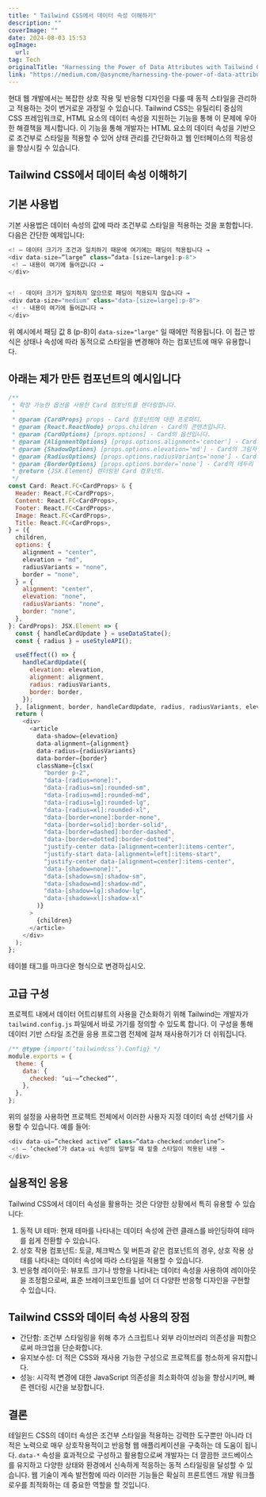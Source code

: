 ```yaml
---
title: " Tailwind CSS에서 데이터 속성 이해하기"
description: ""
coverImage: ""
date: 2024-08-03 15:53
ogImage: 
  url: 
tag: Tech
originalTitle: "Harnessing the Power of Data Attributes with Tailwind CSS"
link: "https://medium.com/@asyncme/harnessing-the-power-of-data-attributes-with-tailwind-css-f2b01e07cc12"
---
```




현대 웹 개발에서는 복잡한 상호 작용 및 반응형 디자인을 다룰 때 동적 스타일을 관리하고 적용하는 것이 번거로운 과정일 수 있습니다. Tailwind CSS는 유틸리티 중심의 CSS 프레임워크로, HTML 요소의 데이터 속성을 지원하는 기능을 통해 이 문제에 우아한 해결책을 제시합니다. 이 기능을 통해 개발자는 HTML 요소의 데이터 속성을 기반으로 조건부로 스타일을 적용할 수 있어 상태 관리를 간단화하고 웹 인터페이스의 적응성을 향상시킬 수 있습니다.

## Tailwind CSS에서 데이터 속성 이해하기

## 기본 사용법

기본 사용법은 데이터 속성의 값에 따라 조건부로 스타일을 적용하는 것을 포함합니다. 다음은 간단한 예제입니다:

<div class="content-ad"></div>

```js
<! — 데이터 크기가 조건과 일치하기 때문에 여기에는 패딩이 적용됩니다 →
<div data-size=”large” class=”data-[size=large]:p-8">
 <! — 내용이 여기에 들어갑니다 →
</div>


<! - 데이터 크기가 일치하지 않으므로 패딩이 적용되지 않습니다 →
<div data-size="medium" class="data-[size=large]:p-8">
 <! - 내용이 여기에 들어갑니다 →
</div>
```

위 예시에서 패딩 값 8 (p-8)이 `data-size="large"` 일 때에만 적용됩니다. 이 접근 방식은 상태나 속성에 따라 동적으로 스타일을 변경해야 하는 컴포넌트에 매우 유용합니다.

## 아래는 제가 만든 컴포넌트의 예시입니다

```js
/**
 * 확장 가능한 옵션을 사용한 Card 컴포넌트를 렌더링합니다.
 *
 * @param {CardProps} props - Card 컴포넌트에 대한 프로퍼티.
 * @param {React.ReactNode} props.children - Card의 콘텐츠입니다.
 * @param {CardOptions} [props.options] - Card의 옵션입니다.
 * @param {AlignmentOptions} [props.options.alignment='center'] - Card의 정렬 방식입니다.
 * @param {ShadowOptions} [props.options.elevation='md'] - Card의 그림자 정도입니다.
 * @param {RadiusOptions} [props.options.radiusVariants='none'] - Card의 모서리 밸런트입니다.
 * @param {BorderOptions} [props.options.border='none'] - Card의 테두리 밸런트입니다.
 * @return {JSX.Element} 렌더링된 Card 컴포넌트.
 */
const Card: React.FC<CardProps> & {
  Header: React.FC<CardProps>,
  Content: React.FC<CardProps>,
  Footer: React.FC<CardProps>,
  Image: React.FC<CardProps>,
  Title: React.FC<CardProps>,
} = ({
  children,
  options: {
    alignment = "center",
    elevation = "md",
    radiusVariants = "none",
    border = "none",
  } = {
    alignment: "center",
    elevation: "none",
    radiusVariants: "none",
    border: "none",
  },
}: CardProps): JSX.Element => {
  const { handleCardUpdate } = useDataState();
  const { radius } = useStyleAPI();

  useEffect(() => {
    handleCardUpdate({
      elevation: elevation,
      alignment: alignment,
      radius: radiusVariants,
      border: border,
    });
  }, [alignment, border, handleCardUpdate, radius, radiusVariants, elevation]);
  return (
    <div>
      <article
        data-shadow={elevation}
        data-alignment={alignment}
        data-radius={radiusVariants}
        data-border={border}
        className={clsx(
          "border p-2",
          "data-[radius=none]:",
          "data-[radius=sm]:rounded-sm",
          "data-[radius=md]:rounded-md",
          "data-[radius=lg]:rounded-lg",
          "data-[radius=xl]:rounded-xl",
          "data-[border=none]:border-none",
          "data-[border=solid]:border-solid",
          "data-[border=dashed]:border-dashed",
          "data-[border=dotted]:border-dotted",
          "justify-center data-[alignment=center]:items-center",
          "justify-start data-[alignment=left]:items-start",
          "justify-center data-[alignment=center]:items-center",
          "data-[shadow=none]:",
          "data-[shadow=sm]:shadow-sm",
          "data-[shadow=md]:shadow-md",
          "data-[shadow=lg]:shadow-lg",
          "data-[shadow=xl]:shadow-xl"
        )}
      >
        {children}
      </article>
    </div>
  );
};
```

<div class="content-ad"></div>

테이블 태그를 마크다운 형식으로 변경하십시오.

## 고급 구성

프로젝트 내에서 데이터 어트리뷰트의 사용을 간소화하기 위해 Tailwind는 개발자가 `tailwind.config.js` 파일에서 바로 가기를 정의할 수 있도록 합니다. 이 구성을 통해 데이터 기반 스타일 조건을 응용 프로그램 전체에 걸쳐 재사용하기가 더 쉬워집니다.

```js
/** @type {import(‘tailwindcss’).Config} */
module.exports = {
  theme: {
    data: {
      checked: ‘ui~=”checked”’,
    },
  },
};
```

<div class="content-ad"></div>

위의 설정을 사용하면 프로젝트 전체에서 이러한 사용자 지정 데이터 속성 선택기를 사용할 수 있습니다. 예를 들어:

```js
<div data-ui=”checked active” class=”data-checked:underline”>
 <! — ‘checked’가 data-ui 속성의 일부일 때 밑줄 스타일이 적용된 내용 →
</div>
```

## 실용적인 응용

Tailwind CSS에서 데이터 속성을 활용하는 것은 다양한 상황에서 특히 유용할 수 있습니다:

<div class="content-ad"></div>

1. 동적 UI 테마: 현재 테마를 나타내는 데이터 속성에 관련 클래스를 바인딩하여 테마를 쉽게 전환할 수 있습니다.
2. 상호 작용 컴포넌트: 토글, 체크박스 및 버튼과 같은 컴포넌트의 경우, 상호 작용 상태를 나타내는 데이터 속성에 따라 스타일을 적용할 수 있습니다.
3. 반응형 레이아웃: 뷰포트 크기나 방향을 나타내는 데이터 속성을 사용하여 레이아웃을 조정함으로써, 표준 브레이크포인트를 넘어 더 다양한 반응형 디자인을 구현할 수 있습니다.

## Tailwind CSS와 데이터 속성 사용의 장점

- 간단함: 조건부 스타일링을 위해 추가 스크립트나 외부 라이브러리 의존성을 피함으로써 마크업을 단순화합니다.
- 유지보수성: 더 적은 CSS와 재사용 가능한 구성으로 프로젝트를 청소하게 유지합니다.
- 성능: 시각적 변경에 대한 JavaScript 의존성을 최소화하여 성능을 향상시키며, 빠른 렌더링 시간을 보장합니다.

## 결론

<div class="content-ad"></div>

테일윈드 CSS의 데이터 속성은 조건부 스타일을 적용하는 강력한 도구뿐만 아니라 더 적은 노력으로 매우 상호작용적이고 반응형 웹 애플리케이션을 구축하는 데 도움이 됩니다. `data-*` 속성을 효과적으로 구성하고 활용함으로써 개발자는 더 깔끔한 코드베이스를 유지하고 다양한 상태와 환경에서 신속하게 적응하는 동적 스타일링을 달성할 수 있습니다. 웹 기술이 계속 발전함에 따라 이러한 기능들은 확실히 프론트엔드 개발 워크플로우를 최적화하는 데 중요한 역할을 할 것입니다.
